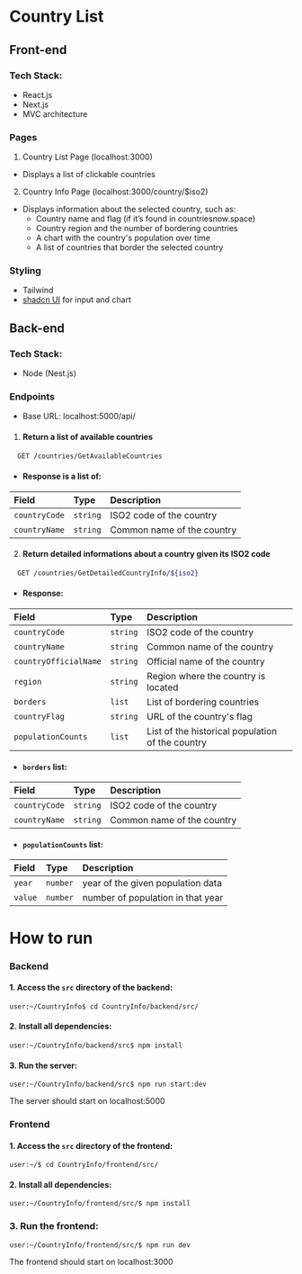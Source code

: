# Country List

## Front-end
### Tech Stack:
* React.js
* Next.js
* MVC architecture

### Pages
1. Country List Page (localhost:3000)
* Displays a list of clickable countries
2. Country Info Page (localhost:3000/country/$iso2)
* Displays information about the selected country, such as:
  * Country name and flag (if it’s found in countriesnow.space)
  * Country region and the number of bordering countries
  * A chart with the country's population over time
  * A list of countries that border the selected country

### Styling
* Tailwind
* [shadcn UI](https://ui.shadcn.com/docs) for input and chart

## Back-end
### Tech Stack:
* Node (Nest.js)

### Endpoints
* Base URL: localhost:5000/api/

1. #### Return a list of available countries

```bash
  GET /countries/GetAvailableCountries
```

 * #### Response is a list of:

| Field   | Type       | Description                                   |
| :---------- | :--------- | :------------------------------------------ |
| `countryCode`      | `string` | ISO2 code of the country |
| `countryName`      | `string` | Common name of the country |


2. #### Return detailed informations about a country given its ISO2 code

```bash
  GET /countries/GetDetailedCountryInfo/${iso2}
```

  * #### Response:
  | Field   | Type       | Description                                   |
| :---------- | :--------- | :------------------------------------------ |
| `countryCode`      | `string` | ISO2 code of the country |
| `countryName`      | `string` | Common name of the country |
| `countryOfficialName` | `string` | Official name of the country |
| `region` | `string` | Region where the country is located |
| `borders` | `list` | List of bordering countries |
| `countryFlag` | `string` | URL of the country's flag |
| `populationCounts` | `list` | List of the historical population of the country |

  * #### `borders` list:
  | Field   | Type       | Description                                   |
| :---------- | :--------- | :------------------------------------------ |
| `countryCode`      | `string` | ISO2 code of the country |
| `countryName`      | `string` | Common name of the country |

  * #### `populationCounts` list:
  
  | Field   | Type       | Description                                   |
| :---------- | :--------- | :------------------------------------------ |
| `year`      | `number` | year of the given population data |
| `value`      | `number` | number of population in that year |

# How to run
### Backend
#### 1. Access the `src` directory of the backend:
```console
user:~/CountryInfo$ cd CountryInfo/backend/src/
```

#### 2. Install all dependencies:
```console
user:~/CountryInfo/backend/src$ npm install
```

#### 3. Run the server:
```console
user:~/CountryInfo/backend/src$ npm run start:dev
```

The server should start on localhost:5000

### Frontend

#### 1. Access the `src` directory of the frontend:
```console
user:~/$ cd CountryInfo/frontend/src/
```

#### 2. Install all dependencies:
```console
user:~/CountryInfo/frontend/src/$ npm install
```

### 3. Run the frontend:
```console
user:~/CountryInfo/frontend/src/$ npm run dev
```

The frontend should start on localhost:3000
